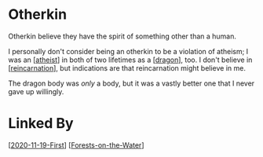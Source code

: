 # Otherkin

Otherkin believe they have the spirit of something other than a human.

I personally don't consider being an otherkin to be a violation of atheism; I was an [[atheist]] in both of two lifetimes as a [[dragon]], too.  I don't believe in [[reincarnation]], but indications are that reincarnation might believe in me.

The dragon body was *only* a body, but it was a vastly better one that I never gave up willingly.

# Linked By
[[2020-11-19-First]]
[[Forests-on-the-Water]]

[//begin]: # "Autogenerated link references for markdown compatibility"
[atheist]: atheist "Atheist"
[dragon]: dragon "Dragon"
[reincarnation]: reincarnation "Reincarnation"
[2020-11-19-First]: 2020-11-19-First "2020-11-19-First"
[Forests-on-the-Water]: Forests-on-the-Water "Forests-on-the-Water"
[//end]: # "Autogenerated link references"